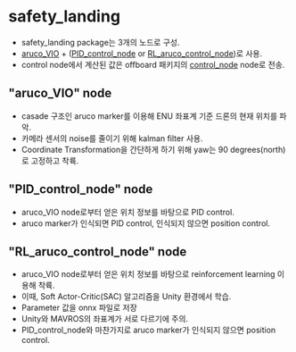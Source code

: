 # safety_landing

- safety_landing package는 3개의 노드로 구성.
- [aruco_VIO](./scripts/aruco_VIO.py) + ([PID_control_node](./scripts/PID_control_node.py) or [RL_aruco_control_node](./scripts/RL_aruco_control_node.py))로 사용.
- control node에서 계산된 값은 offboard 패키지의 [control_node](././offboard/scripts/control_node.py) node로 전송.

## "aruco_VIO" node

- casade 구조인 aruco marker를 이용해 ENU 좌표계 기준 드론의 현재 위치를 파악.
- 카메라 센서의 noise를 줄이기 위해 kalman filter 사용.
- Coordinate Transformation을 간단하게 하기 위해 yaw는 90 degrees(north)로 고정하고 착륙.

## "PID_control_node" node

- aruco_VIO node로부터 얻은 위치 정보를 바탕으로 PID control.
- aruco marker가 인식되면 PID control, 인식되지 않으면 position control.

## "RL_aruco_control_node" node

- aruco_VIO node로부터 얻은 위치 정보를 바탕으로 reinforcement learning 이용해 착륙.
- 이때, Soft Actor-Critic(SAC) 알고리즘을 Unity 환경에서 학습.
- Parameter 값을 onnx 파일로 저장
- Unity와 MAVROS의 좌표계가 서로 다르기에 주의.
- PID_control_node와 마찬가지로 aruco marker가 인식되지 않으면 position control.
